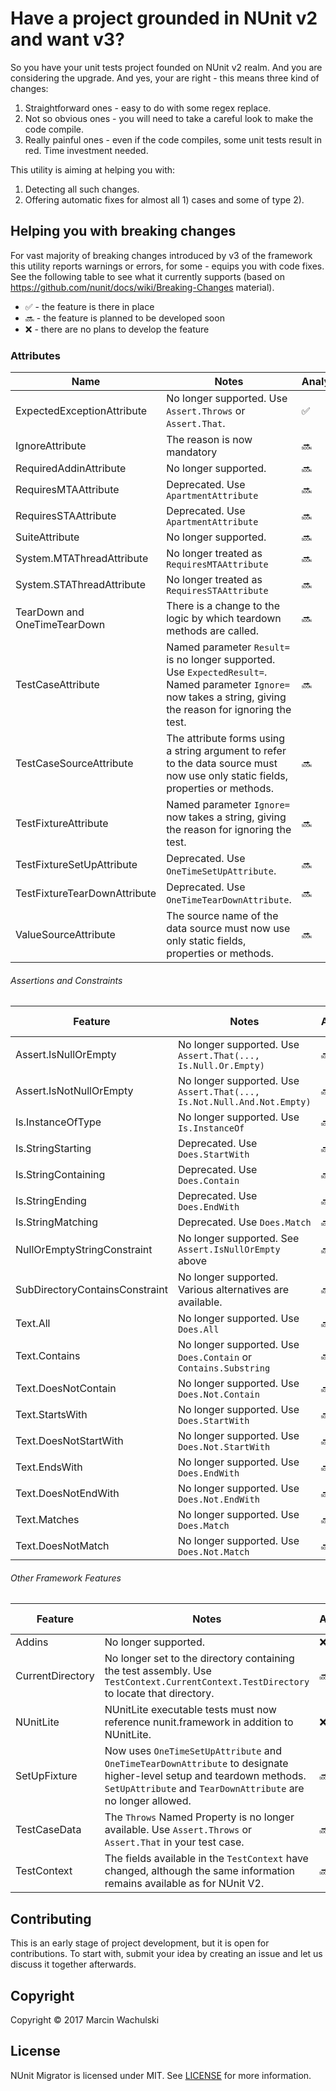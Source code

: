 # Have a project grounded in NUnit v2 and want v3?

So you have your unit tests project founded on NUnit v2 realm. And you are considering the upgrade. And yes, your are right - this means three kind of changes:

 1. Straightforward ones - easy to do with some regex replace.
 2. Not so obvious ones - you will need to take a careful look to make the code compile.
 3. Really painful ones - even if the code compiles, some unit tests result in red. Time investment needed.

This utility is aiming at helping you with:

 1. Detecting all such changes.
 2. Offering automatic fixes for almost all 1) cases and some of type 2).

## Helping you with breaking changes

For vast majority of breaking changes introduced by v3 of the framework this utility reports warnings or errors, for some - equips you with code fixes. See the following table to see what it currently supports (based on https://github.com/nunit/docs/wiki/Breaking-Changes material).

 * :white_check_mark: - the feature is there in place
 * :soon: - the feature is planned to be developed soon
 * :x: - there are no plans to develop the feature

### Attributes

|            Name              |          Notes                                        | Analyzer | Code fixes |
|------------------------------|-------------------------------------------------------|----------|------------|
| ExpectedExceptionAttribute   | No longer supported. Use `Assert.Throws` or `Assert.That`. | :white_check_mark: | :white_check_mark: `Assert.Throws` |
| IgnoreAttribute              | The reason is now mandatory | :soon: | :x: |
| RequiredAddinAttribute       | No longer supported. | :soon: | :x: |
| RequiresMTAAttribute         | Deprecated. Use `ApartmentAttribute`                    | :soon: | :soon: |
| RequiresSTAAttribute         | Deprecated. Use `ApartmentAttribute`                    | :soon: | :soon: |
| SuiteAttribute               | No longer supported. | :soon: | :x: |
| System.MTAThreadAttribute    | No longer treated as `RequiresMTAAttribute`             | :soon: | :x: |
| System.STAThreadAttribute    | No longer treated as `RequiresSTAAttribute`             | :soon: | :x: |
| TearDown and OneTimeTearDown | There is a change to the logic by which teardown methods are called. | :soon: | :x: |
| TestCaseAttribute            | Named parameter `Result=` is no longer supported. Use `ExpectedResult=`. Named parameter `Ignore=` now takes a string, giving the reason for ignoring the test.| :soon:  | :soon:  and more |
| TestCaseSourceAttribute      | The attribute forms using a string argument to refer to the data source must now use only static fields, properties or methods. | :soon: | :x: |
| TestFixtureAttribute         | Named parameter `Ignore=` now takes a string, giving the reason for ignoring the test. | :soon:  | :x: |
| TestFixtureSetUpAttribute    | Deprecated. Use `OneTimeSetUpAttribute`.  | :soon: | :soon: |
| TestFixtureTearDownAttribute | Deprecated. Use `OneTimeTearDownAttribute`.  | :soon: | :soon: |
| ValueSourceAttribute         | The source name of the data source must now use only static fields, properties or  methods. | :soon: | :x: |

###### Assertions and Constraints

|          Feature                 |          Notes                                        | Analyzer | Code fixes |
|----------------------------------|-------------------------------------------------------|----------|------------|
| Assert.IsNullOrEmpty             | No longer supported. Use `Assert.That(..., Is.Null.Or.Empty)` | :soon: | :soon: |
| Assert.IsNotNullOrEmpty          | No longer supported. Use `Assert.That(..., Is.Not.Null.And.Not.Empty)` | :soon: | :soon: |
| Is.InstanceOfType                | No longer supported. Use `Is.InstanceOf`                    | :soon:  | :soon:  |
| Is.StringStarting                | Deprecated. Use `Does.StartWith` | :soon:  | :soon:  |
| Is.StringContaining              | Deprecated. Use `Does.Contain` | :soon:  | :soon:  |
| Is.StringEnding                  | Deprecated. Use `Does.EndWith` | :soon:  | :soon:  |
| Is.StringMatching                | Deprecated. Use `Does.Match` | :soon:  | :soon:  |
| NullOrEmptyStringConstraint      | No longer supported. See `Assert.IsNullOrEmpty` above   | :soon: | :soon: |
| SubDirectoryContainsConstraint   | No longer supported. Various alternatives are available.    | :soon: | :soon: |
| Text.All                         | No longer supported. Use `Does.All` | :soon:  | :soon:  |
| Text.Contains                    | No longer supported. Use `Does.Contain` or `Contains.Substring` | :soon:  | :soon:  |
| Text.DoesNotContain              | No longer supported. Use `Does.Not.Contain` | :soon:  | :soon:  |
| Text.StartsWith                  | No longer supported. Use `Does.StartWith` | :soon:  | :soon:  |
| Text.DoesNotStartWith            | No longer supported. Use `Does.Not.StartWith` | :soon:  | :soon:  |
| Text.EndsWith                    | No longer supported. Use `Does.EndWith` | :soon:  | :soon:  |
| Text.DoesNotEndWith              | No longer supported. Use `Does.Not.EndWith` | :soon:  | :soon:  |
| Text.Matches                     | No longer supported. Use `Does.Match` | :soon:  | :soon:  |
| Text.DoesNotMatch                | No longer supported. Use `Does.Not.Match` | :soon:  | :soon:  |

###### Other Framework Features

|      Feature       |          Notes                                        | Analyzer | Code fixes |
|--------------------|-------------------------------------------------------|----------|------------|
| Addins             | No longer supported. | :x: | :x: |
| CurrentDirectory   | No longer set to the directory containing the test assembly. Use `TestContext.CurrentContext.TestDirectory` to locate that directory. | :soon: | :soon: |
| NUnitLite          | NUnitLite executable tests must now reference nunit.framework in addition to NUnitLite. | :x: | :x: |
| SetUpFixture       | Now uses `OneTimeSetUpAttribute` and `OneTimeTearDownAttribute` to designate higher-level setup and teardown methods. `SetUpAttribute` and `TearDownAttribute` are no longer allowed. | :soon: | :x: |
| TestCaseData       | The `Throws` Named Property is no longer available. Use `Assert.Throws` or `Assert.That` in your test case. | :soon:  | :soon:  |
| TestContext        | The fields available in the `TestContext` have changed, although the same information remains available as for NUnit V2. | :soon: | :soon: |

## Contributing

This is an early stage of project development, but it is open for contributions. To start with, submit your idea by creating an issue and let us discuss it together afterwards.

## Copyright

Copyright © 2017 Marcin Wachulski

## License

NUnit Migrator is licensed under MIT. See [LICENSE](LICENSE) for more information.